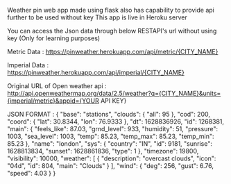 Weather pin web app made using flask also has capability to provide api further to be used without key
This app is live in Heroku server


You can access the Json data through below RESTAPI's url without using key (Only for learning purposes)

Metric Data :
https://pinweather.herokuapp.com/api/metric/{CITY_NAME}

Imperial Data :
https://pinweather.herokuapp.com/api/imperial/{CITY_NAME}

Original URL of Open weather api :
http://api.openweathermap.org/data/2.5/weather?q={CITY_NAME}&units={imperial/metric}&appid={YOUR API KEY}

JSON FORMAT :
                    {
                        "base": "stations",
                        "clouds": {
                        "all": 95
                        },
                        "cod": 200,
                        "coord": {
                        "lat": 30.8344,
                        "lon": 76.9333
                        },
                        "dt": 1628836926,
                        "id": 1268381,
                        "main": {
                        "feels_like": 87.03,
                        "grnd_level": 933,
                        "humidity": 51,
                        "pressure": 1003,
                        "sea_level": 1003,
                        "temp": 85.23,
                        "temp_max": 85.23,
                        "temp_min": 85.23
                        },
                        "name": "london",
                        "sys": {
                        "country": "IN",
                        "id": 9181,
                        "sunrise": 1628813834,
                        "sunset": 1628861836,
                        "type": 1
                        },
                        "timezone": 19800,
                        "visibility": 10000,
                        "weather": [
                        {
                        "description": "overcast clouds",
                        "icon": "04d",
                        "id": 804,
                        "main": "Clouds"
                        }
                        ],
                        "wind": {
                        "deg": 256,
                        "gust": 6.76,
                        "speed": 4.03
                        }
                        }
                        
                        

